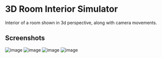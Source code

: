 # 3D Room Interior Simulator
Interior of a room shown in 3d perspective, along with camera movements.

## Screenshots
![image](https://github.com/rashed-hassan-siam/3D-Room-Interior-Simulator/assets/60440631/4ec13d18-4097-429c-88a6-92acf7a8eb80)
![image](https://github.com/rashed-hassan-siam/3D-Room-Interior-Simulator/assets/60440631/b19d93e4-3ba2-4fb8-a3e7-7acdede0b835)
![image](https://github.com/rashed-hassan-siam/3D-Room-Interior-Simulator/assets/60440631/85e8210a-c27b-4bc3-9c8b-5ecb1d4b270f)
![image](https://github.com/rashed-hassan-siam/3D-Room-Interior-Simulator/assets/60440631/cc9ea401-3907-47e9-b42e-28a174eabbe2)
